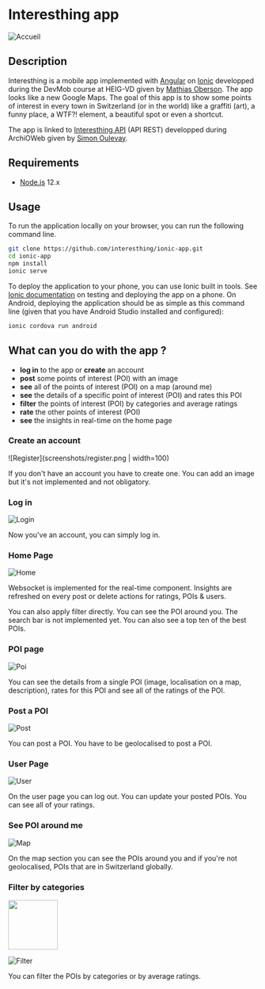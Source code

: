 # Interesthing app

![Accueil](screenshots/accueil.png)

## Description

Interesthing is a mobile app implemented with [Angular][angular] on [Ionic][ionic] developped during the DevMob course at HEIG-VD given by [Mathias Oberson][mathias]. The app looks like a new Google Maps. The goal of this app is to show some points of interest in every town in Switzerland (or in the world) like a graffiti (art), a funny place, a WTF?! element, a beautiful spot or even a shortcut.

The app is linked to [Interesthing API][api] (API REST) developped during ArchiOWeb given by [Simon Oulevay][simon].

## Requirements

* [Node.js][node] 12.x

## Usage

To run the application locally on your browser, you can run the following command line. 

```bash
git clone https://github.com/interesthing/ionic-app.git
cd ionic-app
npm install
ionic serve
```

To deploy the application to your phone, you can use Ionic built in tools. See [Ionic documentation][ionic_dev] on testing and deploying the app on a phone. On Android, deploying the application should be as simple as this command line (given that you have Android Studio installed and configured):

```bash
ionic cordova run android
```

## What can you do with the app ?

* **log in** to the app or **create** an account
* **post** some points of interest (POI) with an image
* **see** all of the points of interest (POI) on a map (around me)
* **see** the details of a specific point of interest (POI) and rates this POI
* **filter** the points of interest (POI) by categories and average ratings
* **rate** the other points of interest (POI)
* **see** the insights in real-time on the home page

### Create an account

![Register](screenshots/register.png | width=100)

If you don't have an account you have to create one. You can add an image but it's not implemented and not obligatory. 

### Log in

![Login](screenshots/login.png)

Now you've an account, you can simply log in.  

### Home Page

![Home](screenshots/home.png)

Websocket is implemented for the real-time component. Insights are refreshed on every post or delete actions for ratings, POIs & users.

You can also apply filter directly. 
You can see the POI around you.
The search bar is not implemented yet.
You can also see a top ten of the best POIs. 

### POI page

![Poi](screenshots/poi.png)

You can see the details from a single POI (image, localisation on a map, description), rates for this POI and see all of the ratings of the POI. 

### Post a POI

![Post](screenshots/add-poi.png)

You can post a POI. You have to be geolocalised to post a POI.

### User Page

![User](screenshots/profile.png)

On the user page you can log out. 
You can update your posted POIs.
You can see all of your ratings. 

### See POI around me

![Map](screenshots/map.png)

On the map section you can see the POIs around you and if you're not geolocalised, POIs that are in Switzerland globally. 

### Filter by categories

<img src="screenshots/filters.png" width="100"/>

![Filter](screenshots/filters.png)

You can filter the POIs by categories or by average ratings. 


[ionic]: https://ionicframework.com/docs
[ionic_dev]: https://ionicframework.com/docs/v1/guide/testing.html
[angular]: https://angular.io/docs
[node]: https://nodejs.org/
[api]: https://interesthing.herokuapp.com/
[mathias]: https://github.com/Tazaf
[simon]: https://github.com/AlphaHydrae
